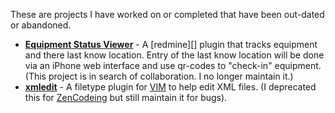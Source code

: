 These are projects I have worked on or completed that have been out-dated or
abandoned.

- **[Equipment Status Viewer](http://sukima.github.com/redmine_equipment_status_viewer)** -
  A [redmine][] plugin that tracks equipment and there last know location.
  Entry of the last know location will be done via an iPhone web interface and
  use qr-codes to "check-in" equipment. (This project is in search of
  collaboration. I no longer maintain it.)
- **[xmledit](http://github.com/sukima/xmledit)** - A filetype plugin for [VIM][]
  to help edit XML files. (I deprecated this for [ZenCodeing][zen] but still
  maintain it for bugs).

[VIM]: http://www.vim.rg/
[zen]: http://www.vim.org/scripts/script.php?script_id=2981
